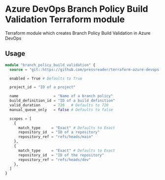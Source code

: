 # Azure DevOps Branch Policy Build Validation Terraform module

Terraform module which creates Branch Policy Build Validation in Azure DevOps

## Usage

```terraform
module "branch_policy_build_validation" {
  source = "git::https://github.com/pressreader/terraform-azure-devops-branch-policy-build-validation.git?ref=v1.0.0"

  enabled = True # Defaults to True

  project_id = "ID of a project"

  name                = "Name of a branch policy"
  build_definition_id = "ID of a build definition"
  valid_duration      = 720   # Defaults to 720
  manual_queue_only   = false # Defaults to false

  scopes = [
    {
      match_type     = "Exact" # Defaults to Exact
      repository_id  = "ID of a repository"
      repository_ref = "refs/heads/main"
    },
    {
      match_type     = "Exact" # Defaults to Exact
      repository_id  = "ID of the repository"
      repository_ref = "refs/heads/dev"
    },
  ]
}
```
